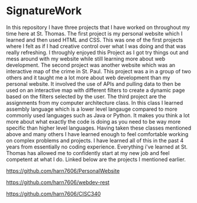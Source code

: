 # SignatureWork

In this repository I have three projects that I have worked on throughout my time here at St. Thomas. The first project is my personal website which I learned and then used HTML and CSS. This was one of the first projects where I felt as if I had creative control over what I was doing and that was really refreshing. I throughly enjoyed this Project as I got try things out and mess around with my website while still learning more about web development. The second project was another website which was an interactive map of the crime in St. Paul. This project was a in a group of two others and it taught me a lot more about web development than my personal website. It involved the use of APIs and pulling data to then be used on an interactive map with different filters to create a dynamic page based on the filters selected by the user. The third project are the assignments from my computer architecture class. In this class I learned assembly language which is a lower level langauge compared to more commonly used languages such as Java or Python. It makes you think a lot more about what exactly the code is doing as you need to be way more specific than higher level languages. Having taken these classes mentioned above and many others I have learned enough to feel comfortable working on complex problems and projects. I have learned all of this in the past 4 years from essentially no coding experience. Everything i've learned at St. Thomas has allowed me to confidently start at my new job and feel competent at what I do. Linked below are the projects I mentioned earlier.

https://github.com/harn7606/PersonalWebsite

https://github.com/harn7606/webdev-rest

https://github.com/harn7606/CISC340
